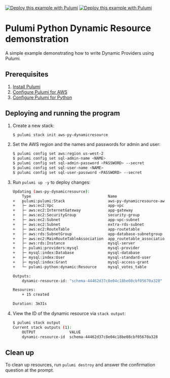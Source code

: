 [![Deploy this example with Pulumi](https://get.pulumi.com/new/button.svg)](https://app.pulumi.com/new?template=https://github.com/pulumi/examples/blob/master/aws-py-dynamicresource/README.md#gh-light-mode-only)
[![Deploy this example with Pulumi](https://get.pulumi.com/new/button-light.svg)](https://app.pulumi.com/new?template=https://github.com/pulumi/examples/blob/master/aws-py-dynamicresource/README.md#gh-dark-mode-only)

# Pulumi Python Dynamic Resource demonstration

A simple example demonstrating how to write Dynamic Providers using Pulumi.

## Prerequisites

1. [Install Pulumi](https://www.pulumi.com/docs/get-started/install/)
1. [Configure Pulumi for AWS](https://www.pulumi.com/docs/intro/cloud-providers/aws/setup/)
1. [Configure Pulumi for Python](https://www.pulumi.com/docs/intro/languages/python/)

## Deploying and running the program

1. Create a new stack:

    ```bash
    $ pulumi stack init aws-py-dynamicresource
    ```

1. Set the AWS region and the names and passwords for admin and user:

    ```bash
    $ pulumi config set aws:region us-west-2
    $ pulumi config set sql-admin-name <NAME>
    $ pulumi config set sql-admin-password <PASSWORD> --secret
    $ pulumi config set sql-user-name <NAME>
    $ pulumi config set sql-user-password <PASSWORD> --secret
    ```

1. Run `pulumi up -y` to deploy changes:

    ```bash
    Updating (aws-py-dynamicresource):
        Type                                  Name                                           Status
    +   pulumi:pulumi:Stack                   aws-py-dynamicresource-aws-py-dynamicresource  created
    +   ├─ aws:ec2:Vpc                        app-vpc                                        created
    +   ├─ aws:ec2:InternetGateway            app-gateway                                    created
    +   ├─ aws:ec2:SecurityGroup              security-group                                 created
    +   ├─ aws:ec2:Subnet                     app-vpc-subnet                                 created
    +   ├─ aws:ec2:Subnet                     extra-rds-subnet                               created
    +   ├─ aws:ec2:RouteTable                 app-routetable                                 created
    +   ├─ aws:rds:SubnetGroup                app-database-subnetgroup                       created
    +   ├─ aws:ec2:MainRouteTableAssociation  app_routetable_association                     created
    +   ├─ aws:rds:Instance                   mysql-server                                   created
    +   ├─ pulumi:providers:mysql             mysql-provider                                 created
    +   ├─ mysql:index:Database               mysql-database                                 created
    +   ├─ mysql:index:User                   mysql-standard-user                            created
    +   ├─ mysql:index:Grant                  mysql-access-grant                             created
    +   └─ pulumi-python:dynamic:Resource     mysql_votes_table                              created

    Outputs:
        dynamic-resource-id: "schema-44462d37c8e04c18be08cbf05670a328"

    Resources:
        + 15 created

    Duration: 3m31s
    ```

1. View the ID of the dynamic resource via `stack output`:

    ```bash
    $ pulumi stack output
    Current stack outputs (1):
        OUTPUT               VALUE
        dynamic-resource-id  schema-44462d37c8e04c18be08cbf05670a328
    ```

## Clean up

To clean up resources, run `pulumi destroy` and answer the confirmation question at the prompt.
